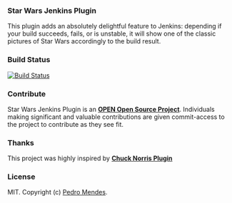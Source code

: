 ### Star Wars Jenkins Plugin

This plugin adds an absolutely delightful feature to Jenkins:
depending if your build succeeds, fails, or is unstable, it will show one of the 
classic pictures of Star Wars accordingly to the build result.

### Build Status
[![Build Status](https://travis-ci.org/pedrolopesme/starwars-plugin.png?branch=master)](https://travis-ci.org/pedrolopesme/starwars-plugin)

### Contribute

Star Wars Jenkins Plugin is an **[OPEN Open Source Project](https://github.com/pedrolopesme/starwars-plugin/blob/master/CONTRIBUTING.md)**. Individuals making significant and valuable contributions are given commit-access to the project to contribute as they see fit.

### Thanks

This project was highly inspired by **[Chuck Norris Plugin](https://github.com/jenkinsci/chucknorris-plugin)**


### License

MIT. Copyright (c) [Pedro Mendes](http://www.pedromendes.com.br).





